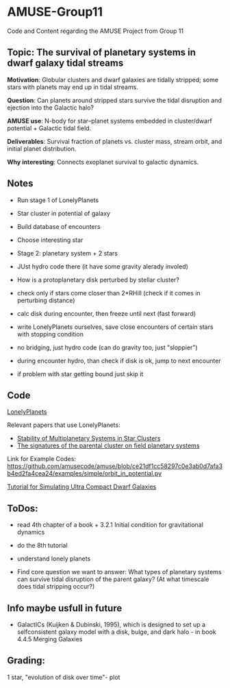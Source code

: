 # AMUSE-Group11
Code and Content regarding the AMUSE Project from Group 11

## Topic: The survival of planetary systems in dwarf galaxy tidal streams
**Motivation**: Globular clusters and dwarf galaxies are tidally stripped; some stars with planets may end up in tidal streams.

**Question**: Can planets around stripped stars survive the tidal disruption and ejection into the Galactic halo?

**AMUSE use**: N-body for star–planet systems embedded in cluster/dwarf potential + Galactic tidal field.

**Deliverables**: Survival fraction of planets vs. cluster mass, stream orbit, and initial planet distribution.

**Why interesting**: Connects exoplanet survival to galactic dynamics.

## Notes
- Run stage 1 of LonelyPlanets 
- Star cluster in potential of galaxy
- Build database of encounters
- Choose interesting star
- Stage 2: planetary system + 2 stars
- JUst hydro code there (it have some gravity alerady involed)
- How is a protoplanetary disk perturbed by stellar cluster?

- check only if stars come closer than 2*RHill (check if it comes in perturbing distance)
- calc disk during encounter, then freeze until next (fast forward)
- write LonelyPlanets ourselves, save close encounters of certain stars with stopping condition
- no bridging, just hydro code (can do gravity too, just "sloppier")
- during encounter hydro, than check if disk is ok, jump to next encounter
- if problem with star getting bound just skip it 

## Code
[LonelyPlanets](https://github.com/spzwart/LonelyPlanets)

Relevant papers that use LonelyPlanets:
- [Stability of Multiplanetary Systems in Star Clusters](https://arxiv.org/pdf/1706.03789)
- [The signatures of the parental cluster on field planetary
systems](https://arxiv.org/pdf/1711.01274)

Link for Example Codes:
https://github.com/amusecode/amuse/blob/ce21df1cc58297c0e3ab0d7afa3b4ed2fa4cea24/examples/simple/orbit_in_potential.py

[Tutorial for Simulating Ultra Compact Dwarf Galaxies](https://github.com/amusecode/amuse/blob/main/examples/tutorial/tutorial.pdf)

## ToDos:
- read 4th chapter of a book  + 3.2.1 Initial condition for gravitational dynamics
- do the 8th tutorial
- understand lonely planets

- Find core question we want to answer: What types of planetary systems can survive tidal disruption of the parent galaxy?
                                        (At what timescale does tidal stripping occur?)



## Info maybe usfull in future 
- GalactICs (Kuijken & Dubinski, 1995), which is designed to set up a selfconsistent galaxy model with a disk, bulge, and dark halo - in book 4.4.5 Merging Galaxies


## Grading:
1 star, "evolution of disk over time"- plot

